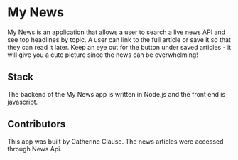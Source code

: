 # My News 

My News is an application that allows a user to search a live news API and see top headlines by topic. A user can link to the full article or save it so that they can read it later. Keep an eye out for the button under saved articles - it will give you a cute picture since the news can be overwhelming! 

## Stack 

The backend of the My News app is written in Node.js and the front end is javascript. 

## Contributors 
This app was built by Catherine Clause. The news articles were accessed through News Api. 
